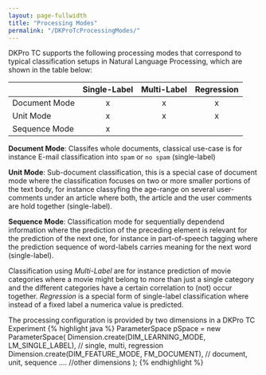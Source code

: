 ```yaml
---
layout: page-fullwidth
title: "Processing Modes"
permalink: "/DKProTcProcessingModes/"
---
```


DKPro TC supports the following processing modes that correspond to typical classification setups in Natural Language Processing, which are shown in the table below:

|                  | Single-Label  | Multi-Label   | Regression    | 
| -------------    | :-------------: | :-------------: | :-------------: |
| Document Mode    | x             |   x           |   x           |
| Unit Mode        |    x      | x | x |
| Sequence Mode    |  x  |  |  |

**Document Mode**: Classifes whole documents, classical use-case is for instance E-mail classification into `spam` or `no spam` (single-label)

**Unit Mode**: Sub-document classification, this is a special case of document mode where the classification focuses on two or more smaller portions of the text body, for instance classyfing the age-range on several user-comments under an article where both, the article and the user comments are hold together (single-label). 

**Sequence Mode**: Classification mode for sequentially dependend information where the prediction of the preceding element is relevant for the prediction of the next one, for instance in part-of-speech tagging where the prediction sequence of word-labels carries meaning for the next word (single-label).

Classification using *Multi-Label* are for instance prediction of movie categories where a movie might belong to more than just a single category and the different categories have a certain correlation to (not) occur together. *Regression* is a special form of single-label classification where instead of a fixed label a numerica value is predicted.

The processing configuration is provided by two dimensions in a DKPro TC Experiment
{% highlight java %}
  ParameterSpace pSpace = new ParameterSpace(
                Dimension.create(DIM_LEARNING_MODE, LM_SINGLE_LABEL), // single, multi, regression
                Dimension.create(DIM_FEATURE_MODE, FM_DOCUMENT), // document, unit, sequence
                .... //other dimensions
                );
{% endhighlight %}
